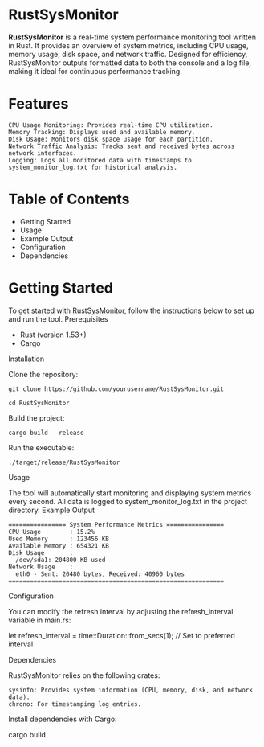 # RustSysMonitor
**RustSysMonitor** is a real-time system performance monitoring tool written in Rust. It provides an overview of system metrics, including CPU usage, memory usage, disk space, and network traffic. Designed for efficiency, RustSysMonitor outputs formatted data to both the console and a log file, making it ideal for continuous performance tracking.

# Features

    CPU Usage Monitoring: Provides real-time CPU utilization.
    Memory Tracking: Displays used and available memory.
    Disk Usage: Monitors disk space usage for each partition.
    Network Traffic Analysis: Tracks sent and received bytes across network interfaces.
    Logging: Logs all monitored data with timestamps to system_monitor_log.txt for historical analysis.

# Table of Contents

   - Getting Started
   - Usage
   - Example Output
   - Configuration
   - Dependencies

# Getting Started

To get started with RustSysMonitor, follow the instructions below to set up and run the tool.
Prerequisites

   - Rust (version 1.53+)
   - Cargo

Installation

Clone the repository:

    git clone https://github.com/yourusername/RustSysMonitor.git

    cd RustSysMonitor

Build the project:

    cargo build --release

Run the executable:

    ./target/release/RustSysMonitor

Usage

The tool will automatically start monitoring and displaying system metrics every second. All data is logged to system_monitor_log.txt in the project directory.
Example Output
```
================ System Performance Metrics ================
CPU Usage        : 15.2%
Used Memory      : 123456 KB
Available Memory : 654321 KB
Disk Usage       :
  /dev/sda1: 204800 KB used
Network Usage    :
  eth0 - Sent: 20480 bytes, Received: 40960 bytes
============================================================
```

Configuration

You can modify the refresh interval by adjusting the refresh_interval variable in main.rs:

let refresh_interval = time::Duration::from_secs(1); // Set to preferred interval

Dependencies

RustSysMonitor relies on the following crates:

    sysinfo: Provides system information (CPU, memory, disk, and network data).
    chrono: For timestamping log entries.

Install dependencies with Cargo:

cargo build
